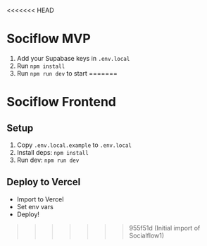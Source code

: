 <<<<<<< HEAD
# Sociflow MVP

1. Add your Supabase keys in `.env.local`
2. Run `npm install`
3. Run `npm run dev` to start
=======
# Sociflow Frontend

## Setup

1. Copy `.env.local.example` to `.env.local`
2. Install deps: `npm install`
3. Run dev: `npm run dev`

## Deploy to Vercel

- Import to Vercel
- Set env vars
- Deploy!
>>>>>>> 955f51d (Initial import of Socialflow1)

